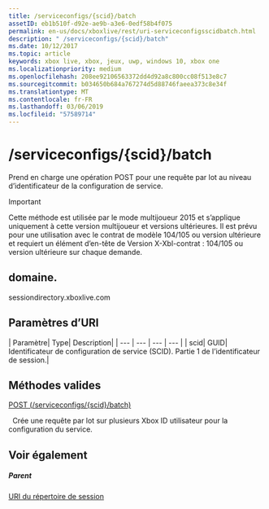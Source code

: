 ```yaml
---
title: /serviceconfigs/{scid}/batch
assetID: eb1b510f-d92e-ae9b-a3e6-0edf58b4f075
permalink: en-us/docs/xboxlive/rest/uri-serviceconfigsscidbatch.html
description: " /serviceconfigs/{scid}/batch"
ms.date: 10/12/2017
ms.topic: article
keywords: xbox live, xbox, jeux, uwp, windows 10, xbox one
ms.localizationpriority: medium
ms.openlocfilehash: 208ee92106563372dd4d92a8c800cc08f513e8c7
ms.sourcegitcommit: b034650b684a767274d5d88746faeea373c8e34f
ms.translationtype: MT
ms.contentlocale: fr-FR
ms.lasthandoff: 03/06/2019
ms.locfileid: "57589714"
---
```

# <a name="serviceconfigsscidbatch"></a>/serviceconfigs/{scid}/batch
Prend en charge une opération POST pour une requête par lot au niveau d’identificateur de la configuration de service.

> [!IMPORTANT]
> Cette méthode est utilisée par le mode multijoueur 2015 et s’applique uniquement à cette version multijoueur et versions ultérieures. Il est prévu pour une utilisation avec le contrat de modèle 104/105 ou version ultérieure et requiert un élément d’en-tête de Version X-Xbl-contrat : 104/105 ou version ultérieure sur chaque demande.

<a id="ID4ER"></a>


## <a name="domain"></a>domaine.
sessiondirectory.xboxlive.com  
<a id="ID4EW"></a>


## <a name="uri-parameters"></a>Paramètres d’URI

| Paramètre| Type| Description|
| --- | --- | --- | --- |
| scid| GUID| Identificateur de configuration de service (SCID). Partie 1 de l’identificateur de session.|

<a id="ID4ESB"></a>


## <a name="valid-methods"></a>Méthodes valides

[POST (/serviceconfigs/{scid}/batch)](uri-serviceconfigsscidbatchpost.md)

&nbsp;&nbsp;Crée une requête par lot sur plusieurs Xbox ID utilisateur pour la configuration du service.

<a id="ID4E3B"></a>


## <a name="see-also"></a>Voir également

<a id="ID4E5B"></a>


##### <a name="parent"></a>Parent

[URI du répertoire de session](atoc-reference-sessiondirectory.md)
